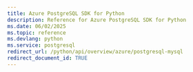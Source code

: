 ```yaml
---
title: Azure PostgreSQL SDK for Python
description: Reference for Azure PostgreSQL SDK for Python
ms.date: 06/02/2025
ms.topic: reference
ms.devlang: python
ms.service: postgresql
redirect_url: /python/api/overview/azure/postgresql-mysql
redirect_document_id: TRUE
---
```

